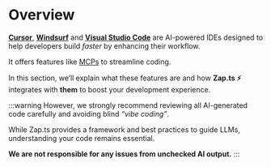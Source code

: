 # Overview

[**Cursor**](https://www.cursor.com/), [**Windsurf**](https://windsurf.com/) and [**Visual Studio Code**](https://code.visualstudio.com/) are AI-powered IDEs designed to help developers build *faster* by enhancing their workflow.

It offers features like [MCPs](https://modelcontextprotocol.io/overview) to streamline coding.

In this section, we’ll explain what these features are and how **Zap.ts ⚡️** integrates with **them** to boost your development experience.

:::warning
However, we strongly recommend reviewing all AI-generated code carefully and avoiding blind _“vibe coding”_.

While Zap.ts provides a framework and best practices to guide LLMs, understanding your code remains essential.

**We are not responsible for any issues from unchecked AI output.**
:::